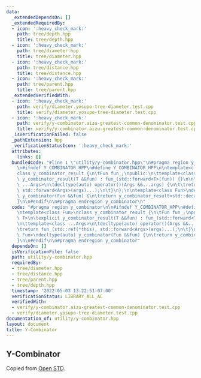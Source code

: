 ```yaml
---
data:
  _extendedDependsOn: []
  _extendedRequiredBy:
  - icon: ':heavy_check_mark:'
    path: tree/depth.hpp
    title: tree/depth.hpp
  - icon: ':heavy_check_mark:'
    path: tree/diameter.hpp
    title: tree/diameter.hpp
  - icon: ':heavy_check_mark:'
    path: tree/distance.hpp
    title: tree/distance.hpp
  - icon: ':heavy_check_mark:'
    path: tree/parent.hpp
    title: tree/parent.hpp
  _extendedVerifiedWith:
  - icon: ':heavy_check_mark:'
    path: verify/diameter.yosupo-tree-diameter.test.cpp
    title: verify/diameter.yosupo-tree-diameter.test.cpp
  - icon: ':heavy_check_mark:'
    path: verify/y-combinator.aizu-greatest-common-denominator.test.cpp
    title: verify/y-combinator.aizu-greatest-common-denominator.test.cpp
  _isVerificationFailed: false
  _pathExtension: hpp
  _verificationStatusIcon: ':heavy_check_mark:'
  attributes:
    links: []
  bundledCode: "#line 1 \"utility/y-combinator.hpp\"\n#pragma region y_combinator\n\
    \n#ifndef Y_COMBINATOR_HPP\n#define Y_COMBINATOR_HPP\n\ntemplate<class Fun>\n\
    class y_combinator_result {\n\tFun fun_;\npublic:\n\ttemplate<class T>\n\texplicit\
    \ y_combinator_result(T &&fun) : fun_(std::forward<T>(fun)) {}\n\n\ttemplate<class\
    \ ...Args>\n\tdecltype(auto) operator()(Args &&...args) {\n\t\treturn fun_(std::ref(*this),\
    \ std::forward<Args>(args)...);\n\t}\n};\n\ntemplate<class Fun>\ndecltype(auto)\
    \ y_combinator(Fun &&fun) {\n\treturn y_combinator_result<std::decay_t<Fun>>(std::forward<Fun>(fun));\n\
    }\n\n#endif\n\n#pragma endregion y_combinator\n"
  code: "#pragma region y_combinator\n\n#ifndef Y_COMBINATOR_HPP\n#define Y_COMBINATOR_HPP\n\
    \ntemplate<class Fun>\nclass y_combinator_result {\n\tFun fun_;\npublic:\n\ttemplate<class\
    \ T>\n\texplicit y_combinator_result(T &&fun) : fun_(std::forward<T>(fun)) {}\n\
    \n\ttemplate<class ...Args>\n\tdecltype(auto) operator()(Args &&...args) {\n\t\
    \treturn fun_(std::ref(*this), std::forward<Args>(args)...);\n\t}\n};\n\ntemplate<class\
    \ Fun>\ndecltype(auto) y_combinator(Fun &&fun) {\n\treturn y_combinator_result<std::decay_t<Fun>>(std::forward<Fun>(fun));\n\
    }\n\n#endif\n\n#pragma endregion y_combinator"
  dependsOn: []
  isVerificationFile: false
  path: utility/y-combinator.hpp
  requiredBy:
  - tree/diameter.hpp
  - tree/distance.hpp
  - tree/parent.hpp
  - tree/depth.hpp
  timestamp: '2022-05-03 13:22:51-07:00'
  verificationStatus: LIBRARY_ALL_AC
  verifiedWith:
  - verify/y-combinator.aizu-greatest-common-denominator.test.cpp
  - verify/diameter.yosupo-tree-diameter.test.cpp
documentation_of: utility/y-combinator.hpp
layout: document
title: Y-Combinator
---
```


## Y-Combinator

Copied from [Open STD](http://www.open-std.org/jtc1/sc22/wg21/docs/papers/2016/p0200r0.html). 